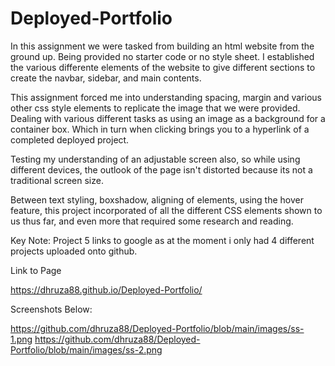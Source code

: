 # Deployed-Portfolio

In this assignment we were tasked from building an html website from the ground up. Being provided no starter code or no style sheet. I established the various differente elements of the website to give different sections to create the navbar, sidebar, and main contents.

This assignment forced me into understanding spacing, margin and various other css style elements to replicate the image that we were provided. Dealing with various different tasks as using an image as a background for a container box. Which in turn when clicking brings you to a hyperlink of a completed deployed project.

Testing my understanding of an adjustable screen also, so while using different devices, the outlook of the page isn't distorted because its not a traditional screen size.

Between text styling, boxshadow, aligning of elements, using the hover feature, this project incorporated of all the different CSS elements shown to us thus far, and even more that required some research and reading.

Key Note: Project 5 links to google as at the moment i only had 4 different projects uploaded onto github.

Link to Page

https://dhruza88.github.io/Deployed-Portfolio/

Screenshots Below:

https://github.com/dhruza88/Deployed-Portfolio/blob/main/images/ss-1.png
https://github.com/dhruza88/Deployed-Portfolio/blob/main/images/ss-2.png
